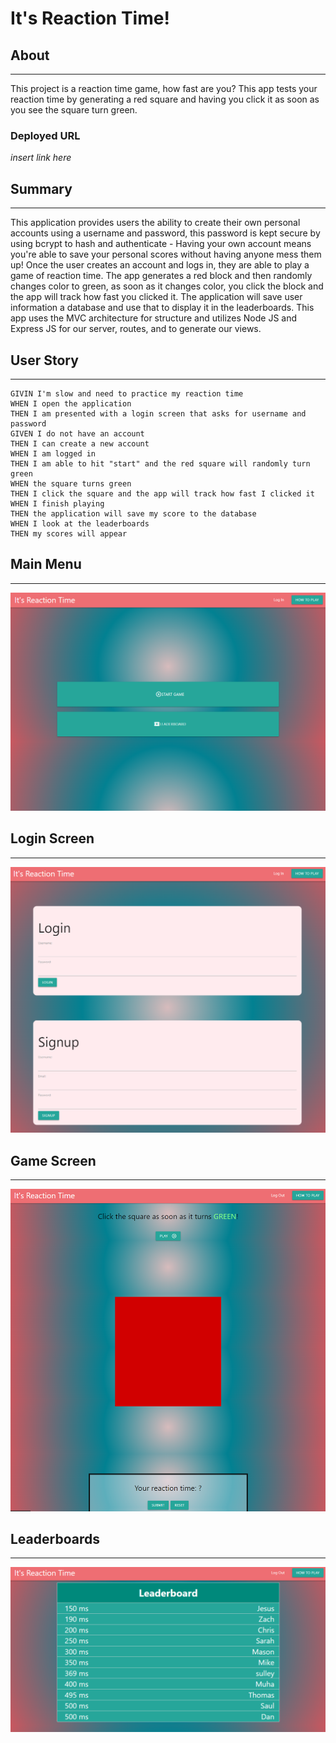 # It's Reaction Time!

## About
___________________________________
This project is a reaction time game, how fast are you? This app tests your reaction time by generating a red square and having you click it as soon as you see the square turn green. 

### Deployed URL

*insert link here*

## Summary 
___________________________________
This application provides users the ability to create their own personal accounts using a username and password, this password is kept secure by using bcrypt to hash and authenticate - Having your own account means you're able to save your personal scores without having anyone mess them up! Once the user creates an account and logs in, they are able to play a game of reaction time. The app generates a red block and then randomly changes color to green, as soon as it changes color, you click the block and the app will track how fast you clicked it. The application will save user information a database and use that to display it in the leaderboards. 
This app uses the MVC architecture for structure and utilizes Node JS and Express JS for our server, routes, and to generate our views.

## User Story
____________________________________________________
```
GIVIN I'm slow and need to practice my reaction time
WHEN I open the application
THEN I am presented with a login screen that asks for username and password
GIVEN I do not have an account
THEN I can create a new account
WHEN I am logged in
THEN I am able to hit "start" and the red square will randomly turn green
WHEN the square turns green
THEN I click the square and the app will track how fast I clicked it
WHEN I finish playing
THEN the application will save my score to the database
WHEN I look at the leaderboards
THEN my scores will appear
```




## Main Menu
______________________________________

![Main Menu](/public/images/Main%20Menu.PNG)


## Login Screen
______________________________________

![Login Screen](/public/images/Login%20Screen.PNG)


## Game Screen
_________________________________

![Game Screen](/public/images/Game.PNG)


## Leaderboards
_______________________________

![Leaderboard](/public/images/Leaderboard.PNG)
